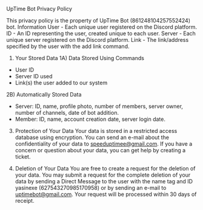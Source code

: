 UpTime Bot Privacy Policy


This privacy policy is the property of UpTime Bot (861248104257552424) bot. 
Information
User - Each unique user registered on the Discord platform.
ID - An ID representing the user, created unique to each user.
Server - Each unique server registered on the Discord platform.
Link - The link/address specified by the user with the add link command.

1) Your Stored Data
1A) Data Stored Using Commands
- User ID
- Server ID used
- Link(s) the user added to our system

2B) Automatically Stored Data
- Server:
ID, name, profile photo, number of members, server owner, number of channels, date of bot addition.
- Member:
ID, name, account creation date, server login date.

3) Protection of Your Data
Your data is stored in a restricted access database using encryption. You can send an e-mail about the confidentiality of your data to speeduptimee@gmail.com. If you have a concern or question about your data, you can get help by creating a ticket.

4) Deletion of Your Data
You are free to create a request for the deletion of your data. You may submit a request for the complete deletion of your data by sending a Direct Message to the user with the name tag and ID yasinexe (627543270985170958) or by sending an e-mail to uptimebot@gmail.com. Your request will be processed within 30 days of receipt. 
